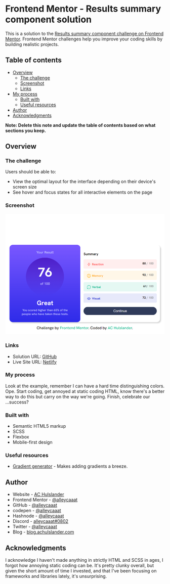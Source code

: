 # Frontend Mentor - Results summary component solution

This is a solution to the [Results summary component challenge on Frontend Mentor](https://www.frontendmentor.io/challenges/results-summary-component-CE_K6s0maV). Frontend Mentor challenges help you improve your coding skills by building realistic projects.

## Table of contents

- [Overview](#overview)
  - [The challenge](#the-challenge)
  - [Screenshot](#screenshot)
  - [Links](#links)
- [My process](#my-process)
  - [Built with](#built-with)
  - [Useful resources](#useful-resources)
- [Author](#author)
- [Acknowledgments](#acknowledgments)

**Note: Delete this note and update the table of contents based on what sections you keep.**

## Overview

### The challenge

Users should be able to:

- View the optimal layout for the interface depending on their device's screen size
- See hover and focus states for all interactive elements on the page

### Screenshot

![Screen capture of a white background, a blue box is centered and displays the results of a ficticious exam](./assets/images/screenshot.png)

### Links

- Solution URL: [GitHub](https://github.com/alleycaaat/frontend-mentor/tree/main/results-summary)
- Live Site URL: [Netlify](https://achulslander-results-summary.netlify.app)

### My process

Look at the example, remember I can have a hard time distinguishing colors.  Ope.  Start coding, get annoyed at static coding HTML, know there's a better way to do this but carry on the way we're going.  Finish, celebrate our ...success?

### Built with

- Semantic HTML5 markup
- SCSS
- Flexbox
- Mobile-first design

### Useful resources

- [Gradient generator](https://cssgradient.io/) - Makes adding gradients a breeze.

## Author

- Website - [AC Hulslander](https://www.achulslander.com/)
- Frontend Mentor - [@alleycaaat](https://www.frontendmentor.io/profile/alleycaaat)
- GitHub - [@alleycaaat](https://github.com/alleycaaat/)
- codepen - [@alleycaaat](https://codepen.io/alleycaaat)
- Hashnode - [@alleycaaat](https://hashnode.com/@alleycaaat)
- Discord - [alleycaaat#0802](https://discordapp.com/users/427569685366833174)
- Twitter - [@alleycaaat](https://www.twitter.com/alleycaaat)
- Blog - [blog.achulslander.com](https://blog.achulslander.com/)

## Acknowledgments

I acknowledge I haven't made anything in strictly HTML and SCSS in ages, I forgot how annoying static coding can be.  It's pretty clunky overall, but given the short amount of time I invested, and that I've been focusing on frameworks and libraries lately, it's unsurprising.
